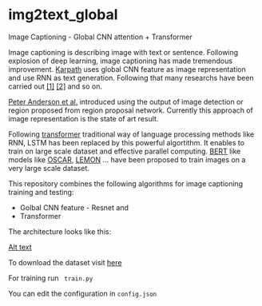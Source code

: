 # img2text_global
Image Captioning - Global CNN attention + Transformer

Image captioning is describing image with text or sentence. Following explosion of deep learning, image captioning has made tremendous improvement. 
[Karpath](https://arxiv.org/abs/1412.2306) uses global CNN feature as image representation and use RNN as text generation. Following that many researchs
have been carried out [[1]](https://arxiv.org/abs/1411.4555) [[2]](https://arxiv.org/abs/1502.03044) and so on.

[Peter Anderson et al.](https://arxiv.org/abs/1707.07998) introduced using the output of image detection or region proposed from region proposal network. 
Currently this approach of image representation is the state of art result. 

Following [transformer](https://arxiv.org/abs/1706.03762) traditional way of language processing methods like RNN, LSTM has been replaced by this powerful 
algortithm.  It enables to train on large scale dataset and effective parallel computing. [BERT](https://arxiv.org/abs/1810.04805) like models like 
[OSCAR](https://arxiv.org/abs/2004.06165), [LEMON](https://arxiv.org/abs/2111.12233) ... have been proposed to train images on a very large scale 
dataset. 

This repository combines the following algorithms for image captioning training and testing: 
* Golbal CNN feature - Resnet and
* Transformer

The architecture looks like this:

[Alt text](model-5.png)

To download the dataset visit [here](https://cocodataset.org/#download)

For training run  ``` train.py```

You can edit the configuration in ```config.json```
